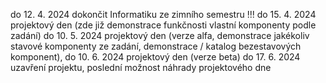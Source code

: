 do 12. 4. 2024 dokončit Informatiku ze zimního semestru !!!
do 15. 4. 2024 projektový den (zde již demonstrace funkčnosti vlastní komponenty podle zadání)
do 10. 5. 2024 projektový den (verze alfa, demonstrace jakékoliv stavové komponenty ze zadání, demonstrace / katalog bezestavových komponent),
do 10. 6. 2024 projektový den (verze beta)
do 17. 6. 2024 uzavření projektu, poslední možnost náhrady projektového dne
